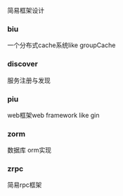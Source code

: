 简易框架设计
### biu
一个分布式cache系统like groupCache
### discover
服务注册与发现
### piu
web框架web framework like gin

### zorm
数据库 orm实现

### zrpc
简易rpc框架
